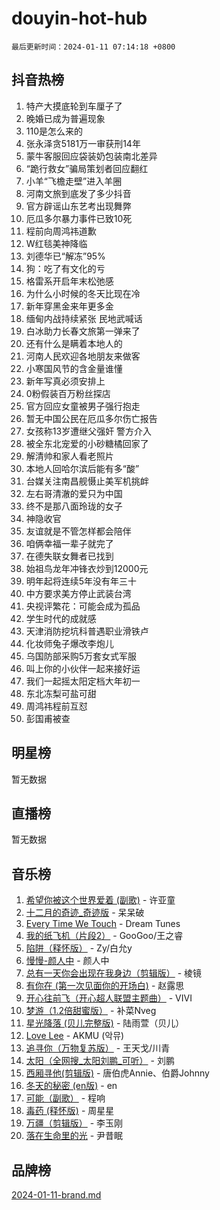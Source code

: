 # douyin-hot-hub

`最后更新时间：2024-01-11 07:14:18 +0800`

## 抖音热榜

1. 特产大摸底轮到车厘子了
1. 晚婚已成为普遍现象
1. 110是怎么来的
1. 张永泽贪5181万一审获刑14年
1. 蒙牛客服回应袋装奶包装南北差异
1. “跪行救女”骗局策划者回应翻红
1. 小羊“飞檐走壁”进入羊圈
1. 河南文旅到底发了多少抖音
1. 官方辟谣山东艺考出现舞弊
1. 厄瓜多尔暴力事件已致10死
1. 程前向周鸿祎道歉
1. W红毯美神降临
1. 刘德华已“解冻”95%
1. 狗：吃了有文化的亏
1. 格雷系开启年末松弛感
1. 为什么小时候的冬天比现在冷
1. 新年穿黑金来年更多金
1. 缅甸内战持续紧张 民地武喊话
1. 白冰助力长春文旅第一弹来了
1. 还有什么是瞒着本地人的
1. 河南人民欢迎各地朋友来做客
1. 小寒国风节的含金量谁懂
1. 新年写真必须安排上
1. 0粉假装百万粉丝探店
1. 官方回应女童被男子强行抱走
1. 暂无中国公民在厄瓜多尔伤亡报告
1. 女孩称13岁遭继父强奸 警方介入
1. 被全东北宠爱的小砂糖橘回家了
1. 解清帅和家人看老照片
1. 本地人回哈尔滨后能有多“酸”
1. 台媒关注南昌舰慑止美军机挑衅
1. 左右哥清澈的爱只为中国
1. 终不是那八面玲珑的女子
1. 神隐收官
1. 友谊就是不管怎样都会陪伴
1. 咱俩幸福一辈子就完了
1. 在德失联女舞者已找到
1. 始祖鸟龙年冲锋衣炒到12000元
1. 明年起将连续5年没有年三十
1. 中方要求美方停止武装台湾
1. 央视评繁花：可能会成为孤品
1. 学生时代的成就感
1. 天津消防挖坑科普遇职业滑铁卢
1. 化妆师兔子爆改李炮儿
1. 乌国防部采购5万套女式军服
1. 叫上你的小伙伴一起来接好运
1. 我们一起摇太阳定档大年初一
1. 东北冻梨可盐可甜
1. 周鸿祎程前互怼
1. 彭国甫被查

## 明星榜

暂无数据

## 直播榜

暂无数据

## 音乐榜

1. [希望你被这个世界爱着 (副歌)](https://sf6-cdn-tos.douyinstatic.com/obj/tos-cn-ve-2774/oUHCmWQfZlE3QQBKBeD8rCFLpJzPgCpImhsxMt) - 许亚童
1. [十二月的奇迹_奇迹版](https://sf86-cdn-tos.douyinstatic.com/obj/tos-cn-ve-2774/oMslvA9FBzGMGHnyUuoiiUjtIAXfMz6tzwByW8) - 呆呆破
1. [Every Time We Touch](https://sf86-cdn-tos.douyinstatic.com/obj/tos-cn-ve-2774/ogN6lUKQeBBfEVhIOMikG1CcJjugxk1tztZyhP) - Dream Tunes
1. [我的纸飞机（片段2）](https://sf86-cdn-tos.douyinstatic.com/obj/tos-cn-ve-2774/oM2ZrKcg2CD5AeRB2gkeXOFB1IxAGJdZPazYHf) - GooGoo/王之睿
1. [陷阱（释怀版）](https://sf3-cdn-tos.douyinstatic.com/obj/tos-cn-ve-2774/oE8C21LeZrzKLDFfQYgMzx4GAIHageG5IzayY7) - Zy/白允y
1. [慢慢-颜人中](https://sf86-cdn-tos.douyinstatic.com/obj/tos-cn-ve-2774/ocjHNfBXdBxQNC8ZGAeoLMFTUgtBg8bkExunDC) - 颜人中
1. [总有一天你会出现在我身边（剪辑版）](https://sf6-cdn-tos.douyinstatic.com/obj/tos-cn-ve-2774/oMLsHwhWW7CYoAhoWB9EXUQIzNBsfAJxpAoxCU) - 棱镜
1. [有你在 (第一次见面你的开场白)](https://sf86-cdn-tos.douyinstatic.com/obj/tos-cn-ve-2774/oAthrQ3ClJBfI57uBoFEgNDYtNCZ0TSYQQfxQ0) - 赵露思
1. [开心往前飞（开心超人联盟主题曲）](https://sf86-cdn-tos.douyinstatic.com/obj/tos-cn-ve-2774/9d8fb7c82cf1421fb93a9fe925275e0a) - VIVI
1. [梦游（1.2倍甜蜜版）](https://sf86-cdn-tos.douyinstatic.com/obj/tos-cn-ve-2774/o4gyAUm8hwufoEABmwVIiQtHsFuGzAEEWtNMzo) - 补菜Nveg
1. [星光降落 (贝儿完整版)](https://sf3-cdn-tos.douyinstatic.com/obj/tos-cn-ve-2774/okwB9hAwyAtsFFkFBzAX1hOOfQuIoMNs0W2Mwr) - 陆雨萱（贝儿）
1. [Love Lee](https://sf3-cdn-tos.douyinstatic.com/obj/tos-cn-ve-2774/o05GbkJGbCBTdDnMtB0fwOYgkeZp23vrWQDQBS) - AKMU (악뮤)
1. [追寻你（万物复苏版）](https://sf86-cdn-tos.douyinstatic.com/obj/tos-cn-ve-2774/oYeAZJsbjIDit9APmBg8u6uDUQnHmoCf3gbo74) - 王天戈/川青
1. [太阳（全网搜_太阳刘鹏_可听）](https://sf3-cdn-tos.douyinstatic.com/obj/tos-cn-ve-2774/ogWbyIQnlBFImVbeDocRdCIYtBHlbJXgfZMvgz) - 刘鹏
1. [西厢寻他(剪辑版)](https://sf86-cdn-tos.douyinstatic.com/obj/tos-cn-ve-2774/oUsAVfAQKlRNxEv5qxvIB8o5qmIWUcXbzJKJhw) - 唐伯虎Annie、伯爵Johnny
1. [冬天的秘密 (en版)](https://sf3-cdn-tos.douyinstatic.com/obj/tos-cn-ve-2774/okIuMHDdzyf3FjGK4Lphe1vfHcQaPIHAg0Z4CR) - en
1. [可能（副歌）](https://sf86-cdn-tos.douyinstatic.com/obj/tos-cn-ve-2774/cde1731888894259b333569393c2fb51) - 程响
1. [毒药 (释怀版)](https://sf86-cdn-tos.douyinstatic.com/obj/tos-cn-ve-2774/oYILMEAzspdZBIzy4frJNB8ZHPHWAhiwowd4Ad) - 周星星
1. [万疆（剪辑版）](https://sf6-cdn-tos.douyinstatic.com/obj/tos-cn-ve-2774/ooG7oVgFlDTelKCjCsTTobQvbdtj1BBQXnfZd8) - 李玉刚
1. [落在生命里的光](https://sf6-cdn-tos.douyinstatic.com/obj/tos-cn-ve-2774/d9ffa8c090124ea58bb10df9b510c01d) - 尹昔眠

## 品牌榜

[2024-01-11-brand.md](2024-01-11-brand.md)

